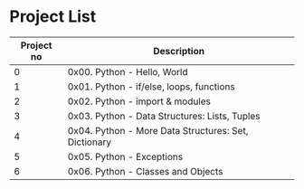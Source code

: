 # Project List

| Project no | Description                                          |
| ---------- | ---------------------------------------------------- |
| 0          | 0x00. Python - Hello, World                          |
| 1          | 0x01. Python - if/else, loops, functions             |
| 2          | 0x02. Python - import & modules                      |
| 3          | 0x03. Python - Data Structures: Lists, Tuples        |
| 4          | 0x04. Python - More Data Structures: Set, Dictionary |
| 5          | 0x05. Python - Exceptions                            |
| 6          | 0x06. Python - Classes and Objects                   |

